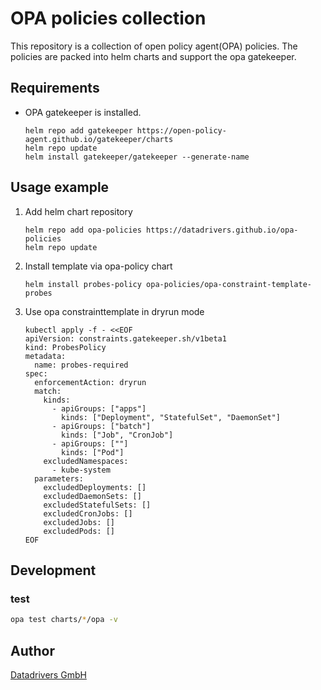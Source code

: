 # OPA policies collection

This repository is a collection of open policy agent(OPA) policies.
The policies are packed into helm charts and support the opa gatekeeper.

## Requirements

- OPA gatekeeper is installed.

  ```shell
  helm repo add gatekeeper https://open-policy-agent.github.io/gatekeeper/charts
  helm repo update
  helm install gatekeeper/gatekeeper --generate-name
  ```

## Usage example

1. Add helm chart repository

    ```shell
    helm repo add opa-policies https://datadrivers.github.io/opa-policies
    helm repo update
    ```

2. Install template via opa-policy chart

    ```shell 
    helm install probes-policy opa-policies/opa-constraint-template-probes
    ```

3. Use opa constrainttemplate in dryrun mode

    ```shell
    kubectl apply -f - <<EOF
    apiVersion: constraints.gatekeeper.sh/v1beta1
    kind: ProbesPolicy
    metadata:
      name: probes-required
    spec:
      enforcementAction: dryrun
      match:
        kinds:
          - apiGroups: ["apps"]
            kinds: ["Deployment", "StatefulSet", "DaemonSet"]
          - apiGroups: ["batch"]
            kinds: ["Job", "CronJob"]
          - apiGroups: [""]
            kinds: ["Pod"]
        excludedNamespaces:
          - kube-system
      parameters:
        excludedDeployments: []
        excludedDaemonSets: []
        excludedStatefulSets: []
        excludedCronJobs: []
        excludedJobs: []
        excludedPods: []
    EOF
    ```

## Development

### test

```bash
opa test charts/*/opa -v
```

## Author

[Datadrivers GmbH](https://www.datadrivers.de)
